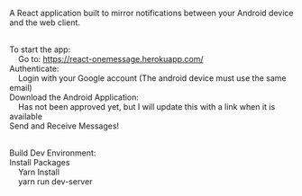 A React application built to mirror notifications between your Android device and the web client. <br /><br />

To start the app: <br />
  &nbsp;&nbsp;&nbsp;&nbsp;Go to: https://react-onemessage.herokuapp.com/ <br />
Authenticate:<br />
	&nbsp;&nbsp;&nbsp;&nbsp;Login with your Google account (The android device must use the same email)<br />
Download the Android Application: <br />
  &nbsp;&nbsp;&nbsp;&nbsp;Has not been approved yet, but I will update this with a link when it is available <br />
Send and Receive Messages!<br /><br />

Build Dev Environment: <br /> 
Install Packages <br />
&nbsp;&nbsp;&nbsp;&nbsp;Yarn Install <br />
&nbsp;&nbsp;&nbsp;&nbsp;yarn run dev-server

